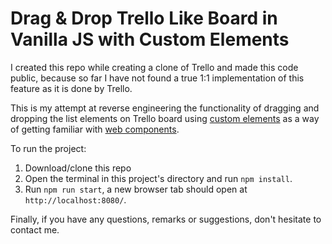 # Drag & Drop Trello Like Board in Vanilla JS with Custom Elements

I created this repo while creating a clone of Trello and made this code public, because so far I have not found a true 1:1 implementation of this feature as it is done by Trello.

This is my attempt at reverse engineering the functionality of dragging and dropping the list elements on Trello board using [custom elements](https://developer.mozilla.org/en-US/docs/Web/Web_Components/Using_custom_elements) as a way of getting familiar with [web components](https://developer.mozilla.org/en-US/docs/Web/Web_Components).

To run the project:
1. Download/clone this repo
2. Open the terminal in this project's directory and run ```npm install```.
3. Run ```npm run start```, a new browser tab should open at ```http://localhost:8080/```.

Finally, if you have any questions, remarks or suggestions, don't hesitate to contact me.
